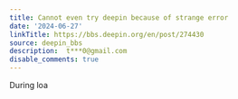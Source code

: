 ```yaml
---
title: Cannot even try deepin because of strange error
date: '2024-06-27'
linkTitle: https://bbs.deepin.org/en/post/274430
source: deepin_bbs
description:  t***0@gmail.com 
disable_comments: true
---
```

During loa
